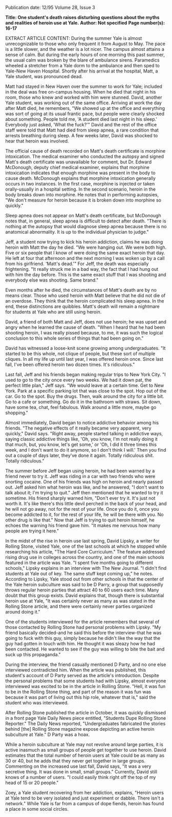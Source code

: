 Publication date: 12/95
Volume 28, Issue 3

**Title: One student's death raises disturbing questions about the myths and realities of heroin use at Yale.**
**Author: Not specified**
**Page number(s): 16-17**

EXTRACT ARTICLE CONTENT:
During the summer Yale is almost unrecognizable to those who only frequent it from August to May. The pace is a little slower, and the weather is a lot nicer. The campus almost attains a sense of calm. But during the early hours of one morning this past summer, the usual calm was broken by the blare of ambulance sirens. Paramedics wheeled a stretcher from a Yale dorm to the ambulance and then sped to Yale-New Haven Hospital. Shortly after his arrival at the hospital, Matt, a Yale student, was pronounced dead.


Matt had stayed in New Haven over the summer to work for Yale; included in the deal was free on-campus housing. When he died that night in his room, those who knew and worked with him were stunned. David, another Yale student, was working out of the same office. Arriving at work the day after Matt died, he remembers, "We showed up at the office and everything was sort of going at its usual frantic pace, but people were clearly shocked about something. People told me, 'A student died last night in his sleep.' Everybody just asked, 'What the fuck?'" David and the rest of the office staff were told that Matt had died from sleep apnea, a rare condition that arrests breathing during sleep. A few weeks later, David was shocked to hear that heroin was involved.


The official cause of death recorded on Matt's death certificate is morphine intoxication. The medical examiner who conducted the autopsy and signed Matt's death certificate was unavailable for comment, but Dr. Edward McDonough, deputy chief medical examiner, explains that morphine intoxication indicates that enough morphine was present in the body to cause death. McDonough explains that morphine intoxication generally occurs in two instances. In the first case, morphine is injected or taken orally-usually in a hospital setting. In the second scenario, heroin in the body breaks down into morphine. He notes that in performing autopsies, "We don't measure for heroin because it is broken down into morphine so quickly."


Sleep apnea does not appear on Matt's death certificate, but McDonough notes that, in general, sleep apnea is difficult to detect after death. "There is nothing at the autopsy that would diagnose sleep apnea because there is no anatomical abnormality. It is up to the individual physician to judge."


Jeff, a student now trying to kick his heroin addiction, claims he was doing heroin with Matt the day he died. "We were hanging out. We were both high. Five or six people that I know of were doing the same exact heroin that day. He left at four that afternoon and the next morning I was woken up by a call from his girlfriend. 'Matt's dead.'" For Jeff, the death was especially frightening. "It really struck me in a bad way, the fact that I had hung out with him the day before. This is the same exact stuff that I was shooting and everybody else was shooting. Same brand."


Even months after he died, the circumstances of Matt's death are by no means clear. Those who used heroin with Matt believe that he did not die of an overdose. They think that the heroin complicated his sleep apnea. In the end, these distinctions are quibbles. Matt's death will remain a nightmare for students at Yale who are still using heroin.


David, a friend of both Matt and Jeff, does not use heroin; he was upset and angry when he learned the cause of death. "When I heard that he had been shooting heroin, I was really pissed because, to me, it was such the logical conclusion to this whole series of things that had been going on."


David has witnessed a loose-knit scene growing among undergraduates. "It started to be this whole, not clique of people, but these sort of multiple cliques. In all my life up until last year, I was offered heroin once. Since last fall, I've been offered heroin two dozen times. It's ridiculous."


Last fall, Jeff and his friends began making regular trips to New York City. "I used to go to the city once every two weeks. We had it down pat, the perfect little plan," Jeff says. "We would leave at a certain time. Get to New York. Park at a specific parking lot that was close to the spot. Hop out of the car. Go to the spot. Buy the drugs. Then, walk around the city for a little bit. Go to a cafe or something. Go do it in the bathroom with straws. Sit down, have some tea, chat, feel fabulous. Walk around a little more, maybe go shopping."


Almost immediately, David began to notice addictive behavior among his friends. "The negative effects of it really became very apparent, very quickly," David says. "Right away, people started talking in addictive ways, saying classic addictive things like, 'Oh, you know, I'm not really doing it that much, but, you know, let's get some,' or 'Oh, I did it three times this week, and I don't want to do it anymore, so I don't think I will.' Then you find out a couple of days later, they've done it again. Totally ridiculous shit. Totally ridiculous."


The summer before Jeff began using heroin, he had been warned by a friend never to try it. Jeff was riding in a car with two friends who were snorting cocaine. One of his friends was high on heroin and nearly passed out. Jeff asked him what heroin was like, and he answered, "I don't want to talk about it; I'm trying to quit." Jeff then mentioned that he wanted to try it sometime. His friend sharply warned him, "Don't ever try it. It's just not worth it. It's like there's this little devil perched in the back of your head, and he will not go away, not for the rest of your life. Once you do it, once you become addicted to it, for the rest of your life, he will be there with you. No other drug is like that." Now that Jeff is trying to quit heroin himself, he echoes the warning his friend gave him. "It makes me nervous how many people are trying it here."


In the midst of the rise in heroin use last spring, David Lipsky, a writer for Rolling Stone, visited Yale, one of the last schools at which he stopped while researching his article, "The Hard Core Curriculum." The feature addressed rising drug use in colleges across the country, and one of the main schools featured in the article was Yale. "I spent five months going to different schools," Lipsky explains in an interview with The New Journal. "I didn't find students at Yale out of key. The same stuff kept coming up," he notes. According to Lipsky, Yale stood out from other schools in that the center of the Yale heroin subculture was said to be D Parry, a group that supposedly throws regular heroin parties that attract 40 to 60 users each time. Many doubt that this group exists. David explains that, though there is substantial heroin use at Yale, "It was certainly never as many as was stated in the Rolling Stone article, and there were certainly never parties organized around doing it."


One of the students interviewed for the article remembers that several of those contacted by Rolling Stone had personal problems with Lipsky. "My friend basically decided-and he said this before the interview-that he was going to fuck with this guy, simply because he didn't like the way that the guy had gotten in touch with him. He thought it was sleazy how he had been contacted. He wanted to see if the guy was willing to bite the bait and suck up this propaganda."


During the interview, the friend casually mentioned D Party, and no one else interviewed contradicted him. When the article was published, this student's account of D Party served as the article's introduction. Despite the personal problems that some students had with Lipsky, almost everyone interviewed was excited to be in the article in Rolling Stone. "Hell, it was fun to be in the Rolling Stone thing, and part of the reason it was fun was because it was part of living out this hip role, whatever that is," said the student who was interviewed.


After Rolling Stone published the article in October, it was quickly dismissed in a front page Yale Daily News piece entitled, "Students Dupe Rolling Stone Reporter." The Daily News reported, "Undergraduates fabricated the stories behind [the] Rolling Stone magazine expose depicting an active heroin subculture at Yale." D Party was a hoax.


While a heroin subculture at Yale may not revolve around large parties, it is active inasmuch as small groups of people get together to use heroin. David estimates that the total number of heroin users at Yale could be as many as 30 or 40, but he adds that they never get together in large groups. Commenting on the increased use last fall, David says, "It was a very secretive thing. It was done in small, small groups." Currently, David still knows of a number of users. "I could easily think right off the top of my head of 15 or 20 people."


Zoey, a Yale student recovering from her addiction, explains, "Heroin users at Yale tend to be very isolated and just experiment or dabble. There isn't a network." While Yale is far from a campus of dope fiends, heroin has found a place in some social circles.